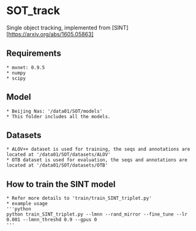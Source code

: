 # SOT_track
Single object tracking, implemented from [SINT][https://arxiv.org/abs/1605.05863]

## Requirements
	* mxnet: 0.9.5
	* numpy
	* scipy

## Model
	* Beijing Nas: '/data01/SOT/models'
	* This folder includes all the models.

## Datasets
	* ALOV++ dataset is used for training, the seqs and annotations are located at '/data01/SOT/datasets/ALOV'
	* OTB dataset is used for evaluation, the seqs and annotations are located at '/data01/SOT/datasets/OTB'

## How to train the SINT model
	* Refer more details to 'train/train_SINT_triplet.py'
	* example usage
	'''python
	python train_SINT_triplet.py --lmnn --rand_mirror --fine_tune --lr 0.001 --lmnn_threshd 0.9 --gpus 0
	'''